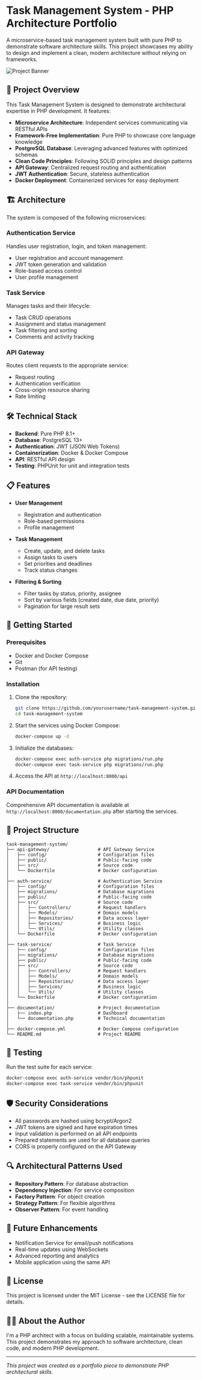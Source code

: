 # Task Management System - PHP Architecture Portfolio

A microservice-based task management system built with pure PHP to demonstrate software architecture skills. This project showcases my ability to design and implement a clean, modern architecture without relying on frameworks.

![Project Banner](https://via.placeholder.com/1200x300)

## 🌟 Project Overview

This Task Management System is designed to demonstrate architectural expertise in PHP development. It features:

- **Microservice Architecture**: Independent services communicating via RESTful APIs
- **Framework-Free Implementation**: Pure PHP to showcase core language knowledge
- **PostgreSQL Database**: Leveraging advanced features with optimized schemas
- **Clean Code Principles**: Following SOLID principles and design patterns
- **API Gateway**: Centralized request routing and authentication
- **JWT Authentication**: Secure, stateless authentication
- **Docker Deployment**: Containerized services for easy deployment

## 🏗️ Architecture

The system is composed of the following microservices:

### Authentication Service
Handles user registration, login, and token management:
- User registration and account management
- JWT token generation and validation
- Role-based access control
- User profile management

### Task Service
Manages tasks and their lifecycle:
- Task CRUD operations
- Assignment and status management
- Task filtering and sorting
- Comments and activity tracking

### API Gateway
Routes client requests to the appropriate service:
- Request routing
- Authentication verification
- Cross-origin resource sharing
- Rate limiting

## 🛠️ Technical Stack

- **Backend**: Pure PHP 8.1+
- **Database**: PostgreSQL 13+
- **Authentication**: JWT (JSON Web Tokens)
- **Containerization**: Docker & Docker Compose
- **API**: RESTful API design
- **Testing**: PHPUnit for unit and integration tests

## 📋 Features

- **User Management**
  - Registration and authentication
  - Role-based permissions
  - Profile management

- **Task Management**
  - Create, update, and delete tasks
  - Assign tasks to users
  - Set priorities and deadlines
  - Track status changes

- **Filtering & Sorting**
  - Filter tasks by status, priority, assignee
  - Sort by various fields (created date, due date, priority)
  - Pagination for large result sets

## 🚀 Getting Started

### Prerequisites

- Docker and Docker Compose
- Git
- Postman (for API testing)

### Installation

1. Clone the repository:
   ```bash
   git clone https://github.com/yourusername/task-management-system.git
   cd task-management-system
   ```

2. Start the services using Docker Compose:
   ```bash
   docker-compose up -d
   ```

3. Initialize the databases:
   ```bash
   docker-compose exec auth-service php migrations/run.php
   docker-compose exec task-service php migrations/run.php
   ```

4. Access the API at `http://localhost:8000/api`

### API Documentation

Comprehensive API documentation is available at `http://localhost:8000/documentation.php` after starting the services.

## 🧩 Project Structure

```
task-management-system/
├── api-gateway/                  # API Gateway Service
│   ├── config/                   # Configuration files
│   ├── public/                   # Public-facing code
│   ├── src/                      # Source code
│   └── Dockerfile                # Docker configuration
│
├── auth-service/                 # Authentication Service
│   ├── config/                   # Configuration files
│   ├── migrations/               # Database migrations
│   ├── public/                   # Public-facing code
│   ├── src/                      # Source code
│   │   ├── Controllers/          # Request handlers
│   │   ├── Models/               # Domain models
│   │   ├── Repositories/         # Data access layer
│   │   ├── Services/             # Business logic
│   │   └── Utils/                # Utility classes
│   └── Dockerfile                # Docker configuration
│
├── task-service/                 # Task Service
│   ├── config/                   # Configuration files
│   ├── migrations/               # Database migrations
│   ├── public/                   # Public-facing code
│   ├── src/                      # Source code
│   │   ├── Controllers/          # Request handlers
│   │   ├── Models/               # Domain models
│   │   ├── Repositories/         # Data access layer
│   │   ├── Services/             # Business logic
│   │   └── Utils/                # Utility classes
│   └── Dockerfile                # Docker configuration
│
├── documentation/                # Project documentation
│   ├── index.php                 # Dashboard
│   └── documentation.php         # Technical documentation
│
├── docker-compose.yml            # Docker Compose configuration
└── README.md                     # Project README
```

## 🧪 Testing

Run the test suite for each service:

```bash
docker-compose exec auth-service vendor/bin/phpunit
docker-compose exec task-service vendor/bin/phpunit
```

## 🛡️ Security Considerations

- All passwords are hashed using bcrypt/Argon2
- JWT tokens are signed and have expiration times
- Input validation is performed on all API endpoints
- Prepared statements are used for all database queries
- CORS is properly configured on the API Gateway

## 🔍 Architectural Patterns Used

- **Repository Pattern**: For database abstraction
- **Dependency Injection**: For service composition
- **Factory Pattern**: For object creation
- **Strategy Pattern**: For flexible algorithms
- **Observer Pattern**: For event handling

## 🔮 Future Enhancements

- Notification Service for email/push notifications
- Real-time updates using WebSockets
- Advanced reporting and analytics
- Mobile application using the same API

## 📄 License

This project is licensed under the MIT License - see the LICENSE file for details.

## 👨‍💻 About the Author

I'm a PHP architect with a focus on building scalable, maintainable systems. This project demonstrates my approach to software architecture, clean code, and modern PHP development.

---

*This project was created as a portfolio piece to demonstrate PHP architectural skills.*
